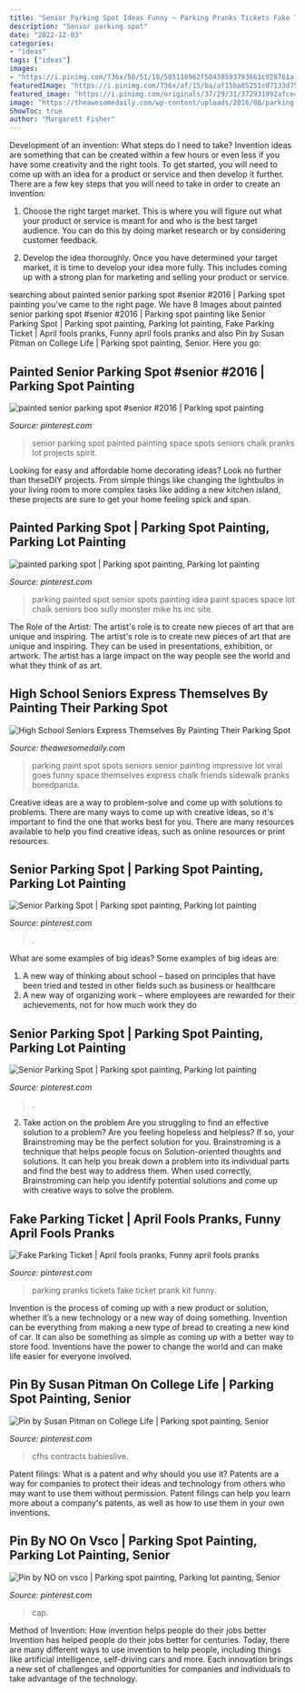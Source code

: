 ```yaml
---
title: "Senior Parking Spot Ideas Funny ~ Parking Pranks Tickets Fake Ticket Prank Kit Funny"
description: "Senior parking spot"
date: "2022-12-03"
categories:
- "ideas"
tags: ["ideas"]
images:
- "https://i.pinimg.com/736x/50/51/18/505118962f50438593793661c928761a.jpg"
featuredImage: "https://i.pinimg.com/736x/af/15/ba/af15ba85251c07133d758c8f31c9990d.jpg"
featured_image: "https://i.pinimg.com/originals/37/29/31/372931992afce43594bff7256691498a.jpg"
image: "https://theawesomedaily.com/wp-content/uploads/2016/08/parking-spot-art-by-seniors-7-1.jpg"
ShowToc: true
author: "Margarett Fisher"
---
```



Development of an invention: What steps do I need to take?
Invention ideas are something that can be created within a few hours or even less if you have some creativity and the right tools. To get started, you will need to come up with an idea for a product or service and then develop it further. There are a few key steps that you will need to take in order to create an invention:
1. Choose the right target market. This is where you will figure out what your product or service is meant for and who is the best target audience. You can do this by doing market research or by considering customer feedback.

2. Develop the idea thoroughly. Once you have determined your target market, it is time to develop your idea more fully. This includes coming up with a strong plan for marketing and selling your product or service.

	

		
searching about painted senior parking spot #senior #2016 | Parking spot painting you've came to the right page. We have 8 Images about painted senior parking spot #senior #2016 | Parking spot painting like Senior Parking Spot | Parking spot painting, Parking lot painting, Fake Parking Ticket | April fools pranks, Funny april fools pranks and also Pin by Susan Pitman on College Life | Parking spot painting, Senior. Here you go:
		
    
## Painted Senior Parking Spot #senior #2016 | Parking Spot Painting

<img loading=lazy src="https://i.pinimg.com/originals/5f/1b/05/5f1b054965f2206b71103a8d03ffd27c.jpg" onerror="this.onerror=null;this.src='https://tse3.mm.bing.net/th?id=OIP.Y2--JRYO3_7qbYEbckn7AAHaHa&amp;pid=15.1';" alt="painted senior parking spot #senior #2016 | Parking spot painting">

_Source: pinterest.com_

>senior parking spot painted painting space spots seniors chalk pranks lot projects spirit. 

	

Looking for easy and affordable home decorating ideas? Look no further than theseDIY projects. From simple things like changing the lightbulbs in your living room to more complex tasks like adding a new kitchen island, these projects are sure to get your home feeling spick and span.

    
## Painted Parking Spot | Parking Spot Painting, Parking Lot Painting

<img loading=lazy src="https://i.pinimg.com/originals/5a/07/f4/5a07f4c8e7586b185c5195f772aebfd2.jpg" onerror="this.onerror=null;this.src='https://tse1.mm.bing.net/th?id=OIP.XFxVo7DTykDWOhbSIT7FuQHaJ4&amp;pid=15.1';" alt="painted parking spot | Parking spot painting, Parking lot painting">

_Source: pinterest.com_

>parking painted spot senior spots painting idea paint spaces space lot chalk seniors boo sully monster mike hs inc site. 

	

The Role of the Artist: The artist's role is to create new pieces of art that are unique and inspiring.
The artist's role is to create new pieces of art that are unique and inspiring. They can be used in presentations, exhibition, or artwork. The artist has a large impact on the way people see the world and what they think of as art.

    
## High School Seniors Express Themselves By Painting Their Parking Spot

<img loading=lazy src="https://theawesomedaily.com/wp-content/uploads/2016/08/parking-spot-art-by-seniors-7-1.jpg" onerror="this.onerror=null;this.src='https://tse1.mm.bing.net/th?id=OIP.EBYk24Jvur1LjOUoFviL5wHaJ3&amp;pid=15.1';" alt="High School Seniors Express Themselves By Painting Their Parking Spot">

_Source: theawesomedaily.com_

>parking paint spot spots seniors senior painting impressive lot viral goes funny space themselves express chalk friends sidewalk pranks boredpanda. 

	

Creative ideas are a way to problem-solve and come up with solutions to problems. There are many ways to come up with creative ideas, so it's important to find the one that works best for you. There are many resources available to help you find creative ideas, such as online resources or print resources.

    
## Senior Parking Spot | Parking Spot Painting, Parking Lot Painting

<img loading=lazy src="https://i.pinimg.com/originals/c9/03/dc/c903dca43d3c51d07c7988b08f5ea48b.jpg" onerror="this.onerror=null;this.src='https://tse1.mm.bing.net/th?id=OIP.1WMRmAuTucNwcHbtCgXA1gHaJ4&amp;pid=15.1';" alt="Senior Parking Spot | Parking spot painting, Parking lot painting">

_Source: pinterest.com_

>. 

	

What are some examples of big ideas?
Some examples of big ideas are: 
1. A new way of thinking about school – based on principles that have been tried and tested in other fields such as business or healthcare
2. A new way of organizing work – where employees are rewarded for their achievements, not for how much work they do

    
## Senior Parking Spot | Parking Spot Painting, Parking Lot Painting

<img loading=lazy src="https://i.pinimg.com/736x/50/51/18/505118962f50438593793661c928761a.jpg" onerror="this.onerror=null;this.src='https://tse4.mm.bing.net/th?id=OIP.VsDoOlxk7SnVje0D0Q1YMgHaJ3&amp;pid=15.1';" alt="Senior Parking Spot | Parking spot painting, Parking lot painting">

_Source: pinterest.com_

>. 

	

2. Take action on the problem
Are you struggling to find an effective solution to a problem? Are you feeling hopeless and helpless? If so, your Brainstroming may be the perfect solution for you. Brainstroming is a technique that helps people focus on Solution-oriented thoughts and solutions. It can help you break down a problem into its individual parts and find the best way to address them. When used correctly, Brainstroming can help you identify potential solutions and come up with creative ways to solve the problem.

    
## Fake Parking Ticket | April Fools Pranks, Funny April Fools Pranks

<img loading=lazy src="https://i.pinimg.com/736x/af/15/ba/af15ba85251c07133d758c8f31c9990d.jpg" onerror="this.onerror=null;this.src='https://tse3.mm.bing.net/th?id=OIP.3PHacgHyCLwde6SEjMolEQHaJ4&amp;pid=15.1';" alt="Fake Parking Ticket | April fools pranks, Funny april fools pranks">

_Source: pinterest.com_

>parking pranks tickets fake ticket prank kit funny. 

	

Invention is the process of coming up with a new product or solution, whether it’s a new technology or a new way of doing something. Invention can be everything from making a new type of bread to creating a new kind of car. It can also be something as simple as coming up with a better way to store food. Inventions have the power to change the world and can make life easier for everyone involved.

    
## Pin By Susan Pitman On College Life | Parking Spot Painting, Senior

<img loading=lazy src="https://i.pinimg.com/originals/37/29/31/372931992afce43594bff7256691498a.jpg" onerror="this.onerror=null;this.src='https://tse2.mm.bing.net/th?id=OIP.pm0Es-VF8CWg1_vzXn5SMgHaHa&amp;pid=15.1';" alt="Pin by Susan Pitman on College Life | Parking spot painting, Senior">

_Source: pinterest.com_

>cfhs contracts babieslive. 

	

Patent filings: What is a patent and why should you use it?
Patents are a way for companies to protect their ideas and technology from others who may want to use them without permission. Patent filings can help you learn more about a company's patents, as well as how to use them in your own inventions.

    
## Pin By NO On Vsco | Parking Spot Painting, Parking Lot Painting, Senior

<img loading=lazy src="https://i.pinimg.com/736x/d0/62/ed/d062ed49f7409182b4e2c6f78ed68ef1.jpg" onerror="this.onerror=null;this.src='https://tse1.mm.bing.net/th?id=OIP.lYJfoqhP69klFA3rOp3zCgHaNL&amp;pid=15.1';" alt="Pin by NO on vsco | Parking spot painting, Parking lot painting, Senior">

_Source: pinterest.com_

>cap. 

	

Method of Invention: How invention helps people do their jobs better
Invention has helped people do their jobs better for centuries. Today, there are many different ways to use invention to help people, including things like artificial intelligence, self-driving cars and more. Each innovation brings a new set of challenges and opportunities for companies and individuals to take advantage of the technology.

